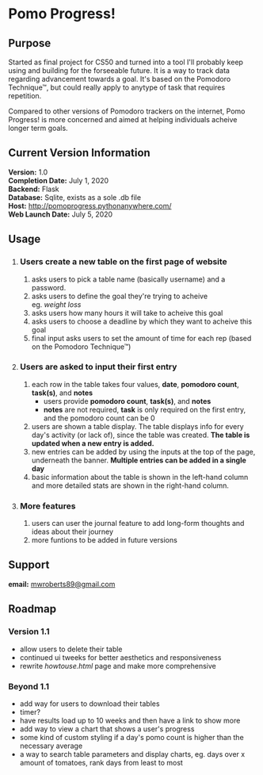# Pomo Progress!
## Purpose 
Started as final project for CS50 and turned into a tool I'll probably keep using and building for the forseeable future. It is a way to track data regarding advancement towards a goal. It's based on the Pomodoro Technique&trade;, but could really apply to anytype of task that requires repetition. 

Compared to other versions of Pomodoro trackers on the internet, Pomo Progress! is more concerned and aimed at helping individuals acheive longer term goals. 

## Current Version Information ##
**Version:** 1.0<br>
**Completion Date:** July 1, 2020<br>
**Backend:** Flask<br>
**Database:** Sqlite, exists as a sole .db file<br>
**Host:** http://pomoprogress.pythonanywhere.com/<br>
**Web Launch Date:** July 5, 2020

## Usage ##
1. ### Users create a new table on the first page of website #### 
    1. asks users to pick a table name (basically username) and a password.
    2. asks users to define the goal they're trying to acheive<br>
        eg. _weight loss_
    3. asks users how many hours it will take to acheive this goal
    4. asks users to choose a deadline by which they want to acheive this goal
    5. final input asks users to set the amount of time for each rep (based on the Pomodoro Technique&trade;)
2. ### Users are asked to input their first entry
    1. each row in the table takes four values, **date**, **pomodoro count**, **task(s)**, and **notes**
        * users provide **pomodoro count**, **task(s)**, and **notes**
        * **notes** are not required, **task** is only required on the first entry, and the pomodoro count can be 0
    2. users are shown a table display. The table displays info for every day's activity (or lack of), since the table was created. **The table is updated when a new entry is added.**
    3. new entries can be added by using the inputs at the top of the page, underneath the banner. **Multiple entries can be added in a single day**
    4. basic information about the table is shown in the left-hand column and more detailed stats are shown in the right-hand column. 
3. ### More features ###
    1. users can user the journal feature to add long-form thoughts and ideas about their journey
    2. more funtions to be added in future versions
## Support ##
**email:** mwroberts89@gmail.com

## Roadmap ##
### Version 1.1 ###
* allow users to delete their table
* continued ui tweeks for better aesthetics and responsiveness
* rewrite _howtouse.html_ page and make more comprehensive
### Beyond 1.1 ###
* add way for users to download their tables
* timer?
* have results load up to 10 weeks and then have a link to show more
* add way to view a chart that shows a user's progress
* some kind of custom styling if a day's pomo count is higher than the necessary average
* a way to search table parameters and display charts, eg. days over x amount of tomatoes, rank days from least to most